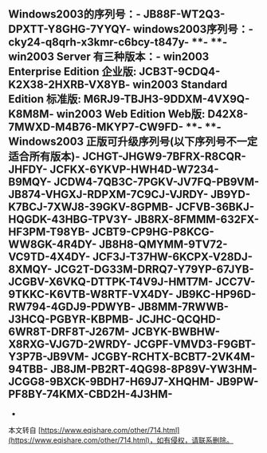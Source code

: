 **Windows2003的序列号：**-
**JB88F-WT2Q3-DPXTT-Y8GHG-7YYQY**-
**windows2003序列号：**-
**cky24-q8qrh-x3kmr-c6bcy-t847y**-
**-
**-
**win2003 Server 有三种版本：**-
**win2003 Enterprise Edition 企业版: JCB3T-9CDQ4-K2X38-2HXRB-VX8YB**-
**win2003 Standard Edition 标准版: M6RJ9-TBJH3-9DDXM-4VX9Q-K8M8M**-
**win2003 Web Edition Web版: D42X8-7MWXD-M4B76-MKYP7-CW9FD**-
**-
**-
**Windows2003 正版可升级序列号(以下序列号不一定适合所有版本)**-
**JCHGT-JHGW9-7BFRX-R8CQR-JHFDY**-
**JCFKX-6YKVP-HWH4D-W7234-B9MQY**-
**JCDW4-7QB3C-7PGKV-JV7FQ-PB9VM**-
**JB874-VHGXJ-RDPXM-7C9CJ-VJRDY**-
**JB9YD-K7BCJ-7XWJ8-39GKV-8GPMB**-
**JCFVB-36BKJ-HQGDK-43HBG-TPV3Y**-
**JB8RX-8FMMM-632FX-HF3PM-T98YB**-
**JCBT9-CP9HG-P8KCG-WW8GK-4R4DY**-
**JB8H8-QMYMM-9TV72-VC9TD-4X4DY**-
**JCF3J-T37HW-6KCPX-V28DJ-8XMQY**-
**JCG2T-DG33M-DRRQ7-Y79YP-67JYB**-
**JCGBV-X6VKQ-DTTPK-T4V9J-HMT7M**-
**JCC7V-9TKKC-K6VTB-W8RTF-VX4DY**-
**JB9KC-HP96D-RW794-4GDJ9-PDWYB**-
**JB8MM-7RWWB-J3HCQ-PGBYR-KBPMB**-
**JCJHC-QCQHD-6WR8T-DRF8T-J267M**-
**JCBYK-BWBHW-X8RXG-VJG7D-2WRDY**-
**JCGPF-VMVD3-F9GBT-Y3P7B-JB9VM**-
**JCGBY-RCHTX-BCBT7-2VK4M-94TBB**-
**JB8JM-PB2RT-4QG98-8P89V-YW3HM**-
**JCGG8-9BXCK-9BDH7-H69J7-XHQHM**-
**JB9PW-PF8BY-74KMX-CBD2H-4J3HM**-
-

-

本文转自 [https://www.eqishare.com/other/714.html](https://www.eqishare.com/other/714.html)，如有侵权，请联系删除。